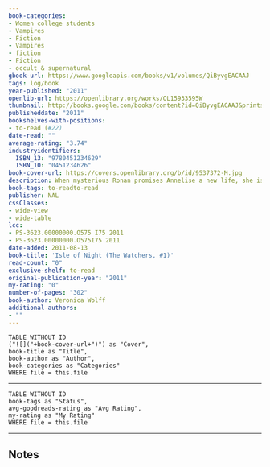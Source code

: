 ```yaml
---
book-categories:
- Women college students
- Vampires
- Fiction
- Vampires
- fiction
- Fiction
- occult & supernatural
gbook-url: https://www.googleapis.com/books/v1/volumes/QiByvgEACAAJ
tags: log/book
year-published: "2011"
openlib-url: https://openlibrary.org/works/OL15933595W
thumbnail: http://books.google.com/books/content?id=QiByvgEACAAJ&printsec=frontcover&img=1&zoom=1&source=gbs_api
publisheddate: "2011"
bookshelves-with-positions:
- to-read (#22)
date-read: ""
average-rating: "3.74"
industryidentifiers:
  ISBN_13: "9780451234629"
  ISBN_10: "0451234626"
book-cover-url: https://covers.openlibrary.org/b/id/9537372-M.jpg
description: When mysterious Ronan promises Annelise a new life, she is whisked away to an island where she and other female recruits are pitted against one another to become Watchers--girls who assist vampires in their missions.
book-tags: to-readto-read
publisher: NAL
cssClasses:
- wide-view
- wide-table
lcc:
- PS-3623.00000000.O575 I75 2011
- PS-3623.00000000.O575I75 2011
date-added: 2011-08-13
book-title: 'Isle of Night (The Watchers, #1)'
read-count: "0"
exclusive-shelf: to-read
original-publication-year: "2011"
my-rating: "0"
number-of-pages: "302"
book-author: Veronica Wolff
additional-authors:
- ""
---
```


```dataview
TABLE WITHOUT ID
("![]("+book-cover-url+")") as "Cover",
book-title as "Title",
book-author as "Author",
book-categories as "Categories"
WHERE file = this.file
```
---
```dataview
TABLE WITHOUT ID
book-tags as "Status",
avg-goodreads-rating as "Avg Rating",
my-rating as "My Rating"
WHERE file = this.file
```
---
## Notes


